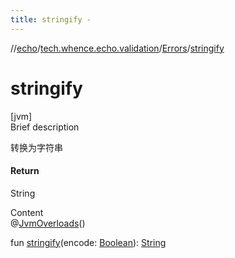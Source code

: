 ```yaml
---
title: stringify -
---
```

//[echo](../../index.md)/[tech.whence.echo.validation](../index.md)/[Errors](index.md)/[stringify](stringify.md)



# stringify  
[jvm]  
Brief description  


转换为字符串



#### Return  


String

  
Content  
@[JvmOverloads](https://kotlinlang.org/api/latest/jvm/stdlib/kotlin.jvm/-jvm-overloads/index.html)()  
  
fun [stringify](stringify.md)(encode: [Boolean](https://kotlinlang.org/api/latest/jvm/stdlib/kotlin/-boolean/index.html)): [String](https://kotlinlang.org/api/latest/jvm/stdlib/kotlin/-string/index.html)  



